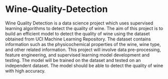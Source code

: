 # Wine-Quality-Detection

Wine Quality Detection is a data science project which uses supervised learning algorithms to detect the quality of wine. The aim of this project is to build an efficient model to detect the quality of wine using the dataset obtained from UCI Machine Learning Repository. The dataset contains information such as the physicochemical properties of the wine, wine type, and other related information. This project will involve data pre-processing, feature engineering, and supervised learning model development and testing. The model will be trained on the dataset and tested on an independent dataset. The model should be able to detect the quality of wine with high accuracy.
